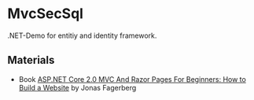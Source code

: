 # MvcSecSql

.NET-Demo for entitiy and identity framework.


## Materials
- Book <a href="https://github.com/csharpschool/VideoOnDemandCore2">ASP.NET Core 2.0 MVC And Razor Pages For Beginners: How to Build a Website</a> by Jonas Fagerberg
